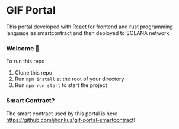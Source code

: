 # GIF Portal
This portal developed with React for frontend and rust programming language as smartcontract and then deployed to SOLANA network.

### **Welcome 👋**
To run this repo
1. Clone this repo
2. Run `npm install` at the root of your directory
3. Run `npm run start` to start the project

### **Smart Contract?**
The smart contract used by this portal is here https://github.com/jhonkus/gif-portal-smartcontract!
